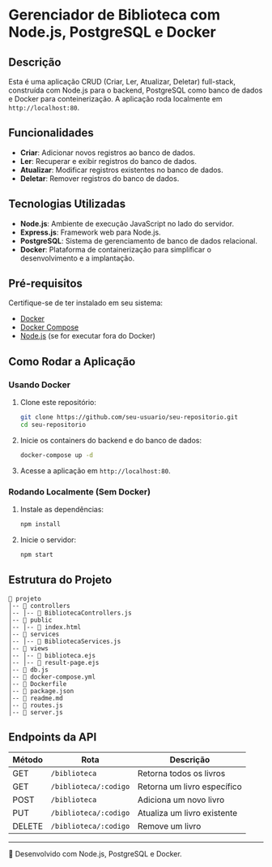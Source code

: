 # Gerenciador de Biblioteca com Node.js, PostgreSQL e Docker

## Descrição
Esta é uma aplicação CRUD (Criar, Ler, Atualizar, Deletar) full-stack, construída com Node.js para o backend, PostgreSQL como banco de dados e Docker para conteinerização. A aplicação roda localmente em `http://localhost:80`.

## Funcionalidades
- **Criar**: Adicionar novos registros ao banco de dados.
- **Ler**: Recuperar e exibir registros do banco de dados.
- **Atualizar**: Modificar registros existentes no banco de dados.
- **Deletar**: Remover registros do banco de dados.

## Tecnologias Utilizadas
- **Node.js**: Ambiente de execução JavaScript no lado do servidor.
- **Express.js**: Framework web para Node.js.
- **PostgreSQL**: Sistema de gerenciamento de banco de dados relacional.
- **Docker**: Plataforma de containerização para simplificar o desenvolvimento e a implantação.

## Pré-requisitos
Certifique-se de ter instalado em seu sistema:
- [Docker](https://www.docker.com/)
- [Docker Compose](https://docs.docker.com/compose/)
- [Node.js](https://nodejs.org/) (se for executar fora do Docker)

## Como Rodar a Aplicação
### Usando Docker
1. Clone este repositório:
   ```sh
   git clone https://github.com/seu-usuario/seu-repositorio.git
   cd seu-repositorio
   ```
2. Inicie os containers do backend e do banco de dados:
   ```sh
   docker-compose up -d
   ```
3. Acesse a aplicação em `http://localhost:80`.

### Rodando Localmente (Sem Docker)
1. Instale as dependências:
   ```sh
   npm install
   ```
2. Inicie o servidor:
   ```sh
   npm start
   ```

## Estrutura do Projeto
```
📂 projeto
│-- 📂 controllers
│-- │-- 📄 BibliotecaControllers.js
│-- 📂 public
│-- │-- 📄 index.html
│-- 📂 services
│-- │-- 📄 BibliotecaServices.js
│-- 📂 views
│-- │-- 📄 biblioteca.ejs
│-- │-- 📄 result-page.ejs
│-- 📄 db.js
│-- 📄 docker-compose.yml
│-- 📄 Dockerfile
│-- 📄 package.json
│-- 📄 readme.md
│-- 📄 routes.js
│-- 📄 server.js
```

## Endpoints da API
| Método  | Rota           | Descrição                      |
|---------|--------------|--------------------------------|
| GET     | `/biblioteca`      | Retorna todos os livros    |
| GET     | `/biblioteca/:codigo`  | Retorna um livro específico |
| POST    | `/biblioteca`      | Adiciona um novo livro     |
| PUT     | `/biblioteca/:codigo`  | Atualiza um livro existente |
| DELETE  | `/biblioteca/:codigo`  | Remove um livro            |

---
🚀 Desenvolvido com Node.js, PostgreSQL e Docker.

